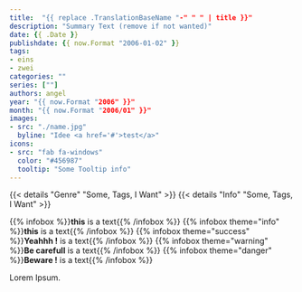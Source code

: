 ```yaml
---
title:  "{{ replace .TranslationBaseName "-" " " | title }}"
description: "Summary Text (remove if not wanted)"
date: {{ .Date }}
publishdate: {{ now.Format "2006-01-02" }}
tags:
- eins
- zwei
categories: ""
series: [""]
authors: angel
year: "{{ now.Format "2006" }}"
month: "{{ now.Format "2006/01" }}"
images:
- src: "./name.jpg"
  byline: "Idee <a href='#'>test</a>"
icons:
- src: "fab fa-windows"
  color: "#456987"
  tooltip: "Some Tooltip info"
---
```


{{< details "Genre" "Some, Tags, I Want" >}}
{{< details "Info" "Some, Tags, I Want" >}}

{{% infobox %}}**this** is a text{{% /infobox %}}
{{% infobox theme="info" %}}**this** is a text{{% /infobox %}}
{{% infobox theme="success" %}}**Yeahhh !** is a text{{% /infobox %}}
{{% infobox theme="warning" %}}**Be carefull** is a text{{% /infobox %}}
{{% infobox theme="danger" %}}**Beware !** is a text{{% /infobox %}}

Lorem Ipsum.